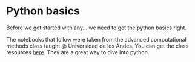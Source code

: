 # Python basics

Before we get started with any... we need to get the python basics right. 

The notebooks that follow were taken from the advanced computational methods class taught @ Universidad de los Andes. You can get the class resources [here](https://github.com/ComputoCienciasUniandes/MetodosComputacionalesAvanzados/tree/master/secciones). They are a great way to dive into python. 